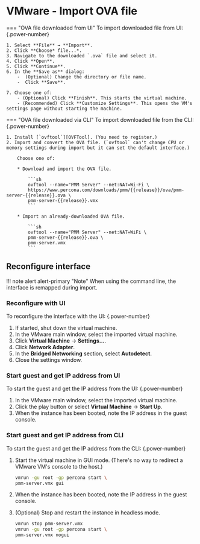 # VMware - Import OVA file

=== "OVA file downloaded from UI"
    To import downloaded file from UI:
    {.power-number}

    1. Select **File** → **Import**.
    2. Click **Choose* file...*.
    3. Navigate to the downloaded `.ova` file and select it.
    4. Click **Open**.
    5. Click **Continue**.
    6. In the **Save as** dialog:
        -  (Optional) Change the directory or file name.
        -  Click **Save**.

    7. Choose one of:
        - (Optional) Click **Finish**. This starts the virtual machine.
        - (Recommended) Click **Customize Settings**. This opens the VM's settings page without starting the machine.

=== "OVA file downloaded via CLI"
    To import downloaded file from the CLI:
    {.power-number}

    1. Install [`ovftool`][OVFTool]. (You need to register.)
    2. Import and convert the OVA file. (`ovftool` can't change CPU or memory settings during import but it can set the default interface.)

        Choose one of:

        * Download and import the OVA file.

            ```sh
            ovftool --name="PMM Server" --net:NAT=Wi-Fi \
            https://www.percona.com/downloads/pmm/{{release}}/ova/pmm-server-{{release}}.ova \
            pmm-server-{{release}}.vmx
            ```

        * Import an already-downloaded OVA file.

            ```sh
            ovftool --name="PMM Server" --net:NAT=WiFi \
            pmm-server-{{release}}.ova \
            pmm-server.vmx
            ```

## Reconfigure interface

!!! note alert alert-primary "Note"
    When using the command line, the interface is remapped during import.

### Reconfigure with UI

To reconfigure the interface with the UI:
{.power-number}


1. If started, shut down the virtual machine.
2. In the VMware main window, select the imported virtual machine.
3. Click **Virtual Machine** → **Settings...**.
4. Click **Network Adapter**.
5. In the **Bridged Networking** section, select **Autodetect**.
6. Close the settings window.

### Start guest and get IP address from UI

To start the guest and get the IP address from the UI:
{.power-number}


1. In the VMware main window, select the imported virtual machine.
2. Click the play button <i class="uil uil-caret-right"></i> or select **Virtual Machine** → **Start Up**.
3. When the instance has been booted, note the IP address in the guest console.

### Start guest and get IP address from CLI

To start the guest and get the IP address from the CLI:
{.power-number}

1. Start the virtual machine in GUI mode. (There's no way to redirect a VMware VM's console to the host.)

    ```sh
    vmrun -gu root -gp percona start \
    pmm-server.vmx gui
    ```

2. When the instance has been booted, note the IP address in the guest console.

3. (Optional) Stop and restart the instance in headless mode.

    ```sh
    vmrun stop pmm-server.vmx
    vmrun -gu root -gp percona start \
    pmm-server.vmx nogui
    ```

[OVA]: https://www.percona.com/downloads/pmm/{{release}}/ova
[OVF]: https://wikipedia.org/wiki/Open_Virtualization_Format
[VirtualBox]: https://www.virtualbox.org/
[VMware]: https://www.vmware.com/products/
[OVFTool]: https://code.vmware.com/tool/ovf
